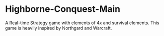 # Highborne-Conquest-Main
A Real-time Strategy game with elements of 4x and survival elements. This game is heavily inspired by Northgard and Warcraft.
